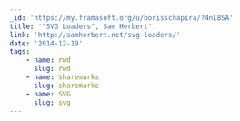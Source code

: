 ```yaml
---
_id: 'https://my.framasoft.org/u/borisschapira/?4nL8SA'
title: '"SVG Loaders", Sam Herbert'
link: 'http://samherbert.net/svg-loaders/'
date: '2014-12-19'
tags:
    - name: rwd
      slug: rwd
    - name: sharemarks
      slug: sharemarks
    - name: SVG
      slug: svg
---
```


<div class="markdown"><p></p></div>
